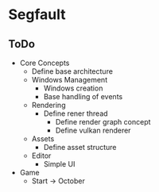 # Segfault

## ToDo
- Core Concepts
  - Define base architecture
  - Windows Management
    - Windows creation
    - Base handling of events
  - Rendering
    - Define rener thread
      - Define render graph concept
      - Define vulkan renderer
  - Assets
    - Define asset structure
  - Editor
    - Simple UI
- Game 
  - Start -> October

